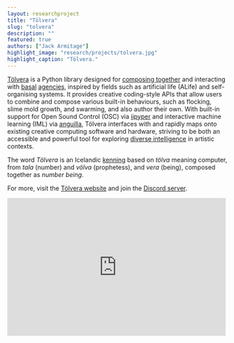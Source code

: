 ```yaml
---
layout: researchproject
title: "Tölvera"
slug: "tolvera"
description: ""
featured: true
authors: ["Jack Armitage"]
highlight_image: "research/projects/tolvera.jpg"
highlight_caption: "Tölvera."
---
```


[Tölvera](http://tolvera.is) is a Python library designed for [composing together](https://arxiv.org/abs/2303.06777) and interacting with [basal](https://royalsocietypublishing.org/doi/full/10.1098/rstb.2019.0750) [agencies](https://link.springer.com/article/10.1007/s00018-023-04790-z), inspired by fields such as artificial life (ALife) and self-organising systems. 
It provides creative coding-style APIs that allow users to combine and compose various built-in behaviours, such as flocking, slime mold growth, and swarming, and also author their own. 
With built-in support for Open Sound Control (OSC) via [iipyper](https://github.com/Intelligent-Instruments-Lab/iipyper) and interactive machine learning (IML) via [anguilla](https://github.com/Intelligent-Instruments-Lab/anguilla), Tölvera interfaces with and rapidly maps onto existing creative computing software and hardware, striving to be both an accessible and powerful tool for exploring [diverse intelligence](https://www.frontiersin.org/articles/10.3389/fnsys.2022.768201/full) in artistic contexts.

The word _Tölvera_ is an Icelandic [kenning](https://en.wikipedia.org/wiki/Kenning) based on _tölva_ meaning computer, from _tala_ (number) and _völva_ (prophetess), and _vera_ (being), composed together as _number being_.

For more, visit the [Tölvera website](http://tolvera.is) and join the [Discord server](https://discord.gg/ER7tWds9vM).

<iframe width="500" height="315" src="https://www.youtube.com/embed/videoseries?list=PL8bdQleKUA1vNez5gw-pfQB21Q1-vHn3x" title="Tölvera" frameborder="0" allow="accelerometer; autoplay; clipboard-write; encrypted-media; gyroscope; picture-in-picture" allowfullscreen></iframe>
